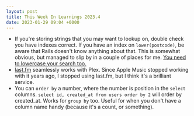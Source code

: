 ```yaml
---
layout: post
title: This Week In Learnings 2023.4
date: 2023-01-29 09:04 +0000
---
```


* If you're storing strings that you may want to lookup on, double check you have indexes correct. If you have an index on `lower(postcode)`, be aware that Rails doesn't know anything about that. This is somewhat obvious, but managed to slip by in a couple of places for me. [You need to lowercase your search too.](https://stackoverflow.com/a/15245691/48970)
* [last.fm](https://www.last.fm/user/haikushane) seamlessly works with Plex. Since Apple Music stopped working with it years ago, I stopped using last.fm, but I think it's a brilliant service.
* You can `order by` a number, where the number is position in the `select` columns. `select id, created_at from users order by 2` will order by created_at. Works for `group by` too. Useful for when you don't have a column name handy (because it's a count, or something).
